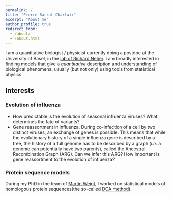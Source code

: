 ```yaml
---
permalink: /
title: "Pierre Barrat-Charlaix"
excerpt: "About me"
author_profile: true
redirect_from: 
  - /about/
  - /about.html
---
```


I am a quantitative biologist / physicist currently doing a postdoc at the University of Basel, in the [lab of Richard Neher](https://neherlab.org/). I am broadly interested in finding models that give a *quantitative* description and understanding of biological phenomena, usually (but not only) using tools from statistical physics. 

## Interests
### Evolution of influenza 
- How predictable is the evolution of seasonal influenza viruses? What determines the fate of variants? 
- Gene reassortment in influenza. During co-infection of a cell by two distinct viruses, an exchange of genes is possible. This means that while the evolutionary history of a single influenza gene is described by a tree, the history of a full genome has to be described by a graph (*i.e.* a genome can potentially have two parents), called the Ancestral Recombination Graph (ARG). 
  Can we infer this ARG? How important is gene reassortment to the evolution of influenza? 

### Protein sequence models 
During my PhD in the team of [Martin Weigt](http://www.lcqb.upmc.fr/StatGenomicsBiolPhys), I worked on statistical models of homologous protein sequences(the so-called [DCA method](https://en.wikipedia.org/wiki/Direct_coupling_analysis)).  